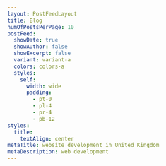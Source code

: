 ```yaml
---
layout: PostFeedLayout
title: Blog
numOfPostsPerPage: 10
postFeed:
  showDate: true
  showAuthor: false
  showExcerpt: false
  variant: variant-a
  colors: colors-a
  styles:
    self:
      width: wide
      padding:
        - pt-0
        - pl-4
        - pr-4
        - pb-12
styles:
  title:
    textAlign: center
metaTitle: website development in United Kingdom
metaDescription: web development
---
```

